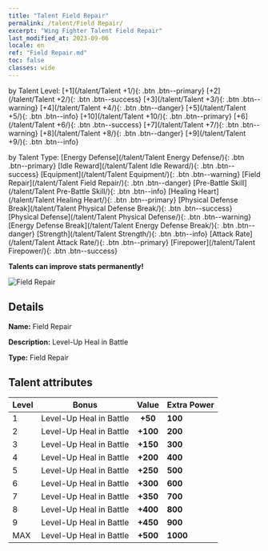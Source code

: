 ```yaml
---
title: "Talent Field Repair"
permalink: /talent/Field Repair/
excerpt: "Wing Fighter Talent Field Repair"
last_modified_at: 2023-09-06
locale: en
ref: "Field Repair.md"
toc: false
classes: wide
---
```




  by Talent Level:  [+1](/talent/Talent +1/){: .btn .btn--primary}   [+2](/talent/Talent +2/){: .btn .btn--success}   [+3](/talent/Talent +3/){: .btn .btn--warning}   [+4](/talent/Talent +4/){: .btn .btn--danger}   [+5](/talent/Talent +5/){: .btn .btn--info}   [+10](/talent/Talent +10/){: .btn .btn--primary}   [+6](/talent/Talent +6/){: .btn .btn--success}   [+7](/talent/Talent +7/){: .btn .btn--warning}   [+8](/talent/Talent +8/){: .btn .btn--danger}   [+9](/talent/Talent +9/){: .btn .btn--info} 

  by Talent Type:  [Energy Defense](/talent/Talent Energy Defense/){: .btn .btn--primary}   [Idle Reward](/talent/Talent Idle Reward/){: .btn .btn--success}   [Equipment](/talent/Talent Equipment/){: .btn .btn--warning}   [Field Repair](/talent/Talent Field Repair/){: .btn .btn--danger}   [Pre-Battle Skill](/talent/Talent Pre-Battle Skill/){: .btn .btn--info}   [Healing Heart](/talent/Talent Healing Heart/){: .btn .btn--primary}   [Physical Defense Break](/talent/Talent Physical Defense Break/){: .btn .btn--success}   [Physical Defense](/talent/Talent Physical Defense/){: .btn .btn--warning}   [Energy Defense Break](/talent/Talent Energy Defense Break/){: .btn .btn--danger}   [Strength](/talent/Talent Strength/){: .btn .btn--info}   [Attack Rate](/talent/Talent Attack Rate/){: .btn .btn--primary}   [Firepower](/talent/Talent Firepower/){: .btn .btn--success} 

  **Talents can improve stats permanently!**

 ![Field Repair](/images/talent/Talent_3.png)

## Details

 **Name:** Field Repair 

 **Description:** Level-Up Heal in Battle 

 **Type:** Field Repair 

## Talent attributes

  |  Level |     Bonus     |   Value   | Extra Power |
  |:-------|:-------------:|:---------:|:---------|
  | 1  | Level-Up Heal in Battle  | **+50**  | **100** |
  | 2  | Level-Up Heal in Battle  | **+100**  | **200** |
  | 3  | Level-Up Heal in Battle  | **+150**  | **300** |
  | 4  | Level-Up Heal in Battle  | **+200**  | **400** |
  | 5  | Level-Up Heal in Battle  | **+250**  | **500** |
  | 6  | Level-Up Heal in Battle  | **+300**  | **600** |
  | 7  | Level-Up Heal in Battle  | **+350**  | **700** |
  | 8  | Level-Up Heal in Battle  | **+400**  | **800** |
  | 9  | Level-Up Heal in Battle  | **+450**  | **900** |
  | MAX  | Level-Up Heal in Battle  | **+500**  | **1000** |

